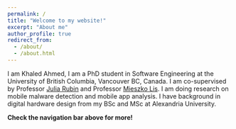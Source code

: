 ```yaml
---
permalink: /
title: "Welcome to my website!"
excerpt: "About me"
author_profile: true
redirect_from: 
  - /about/
  - /about.html
---
```



I am Khaled Ahmed, I am a PhD student in Software Engineering at the University of British Columbia, Vancouver BC, Canada. I am co-supervised by Professor [Julia Rubin](https://people.ece.ubc.ca/mjulia/publications.html) and Professor [Mieszko Lis](http://mieszko.ece.ubc.ca). I am doing research on mobile malware detection and mobile app analysis. I have background in digital hardware design from my BSc and MSc at Alexandria University.

**Check the navigation bar above for more!**


